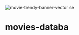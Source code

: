 ![movie-trendy-banner-vector](https://github.com/jitenderji1137/movies-database/assets/113350806/f3b02e01-957b-4a94-866e-047a229927ee)
se

# movies-databa
